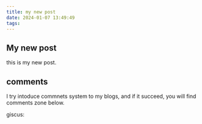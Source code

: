 ```yaml
---
title: my new post
date: 2024-01-07 13:49:49
tags:
---
```



## My new post

this is my new post.

## comments

I try intoduce commnets system to my blogs, and if it succeed, you will find comments zone below.

giscus:
<script src="https://giscus.app/client.js"
        data-repo="0zhiyang/0zhiyang.github.io"
        data-repo-id="R_kgDOLBkyrg"
        data-category="Announcements"
        data-category-id="DIC_kwDOLBkyrs4CcP_u"
        data-mapping="pathname"
        data-strict="0"
        data-reactions-enabled="1"
        data-emit-metadata="1"
        data-input-position="top"
        data-theme="light_high_contrast"
        data-lang="zh-CN"
        data-loading="lazy"
        crossorigin="anonymous"
        async>
</script>
